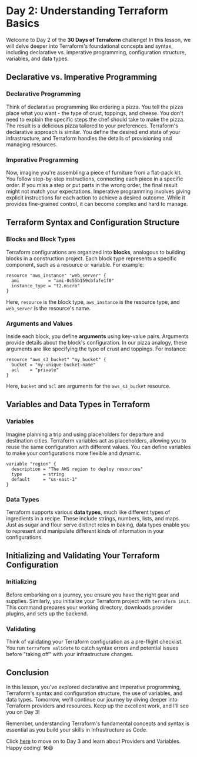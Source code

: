 # Day 2: Understanding Terraform Basics

Welcome to Day 2 of the **30 Days of Terraform** challenge! In this lesson, we will delve deeper into Terraform's foundational concepts and syntax, including declarative vs. imperative programming, configuration structure, variables, and data types.

## Declarative vs. Imperative Programming

### Declarative Programming
Think of declarative programming like ordering a pizza. You tell the pizza place what you want - the type of crust, toppings, and cheese. You don't need to explain the specific steps the chef should take to make the pizza. The result is a delicious pizza tailored to your preferences. Terraform's declarative approach is similar. You define the desired end state of your infrastructure, and Terraform handles the details of provisioning and managing resources.

### Imperative Programming
Now, imagine you're assembling a piece of furniture from a flat-pack kit. You follow step-by-step instructions, connecting each piece in a specific order. If you miss a step or put parts in the wrong order, the final result might not match your expectations. Imperative programming involves giving explicit instructions for each action to achieve a desired outcome. While it provides fine-grained control, it can become complex and hard to manage.

## Terraform Syntax and Configuration Structure

### Blocks and Block Types
Terraform configurations are organized into **blocks**, analogous to building blocks in a construction project. Each block type represents a specific component, such as a resource or variable. For example:

```hcl
resource "aws_instance" "web_server" {
  ami           = "ami-0c55b159cbfafe1f0"
  instance_type = "t2.micro"
}
```

Here, `resource` is the block type, `aws_instance` is the resource type, and `web_server` is the resource's name.

### Arguments and Values
Inside each block, you define **arguments** using key-value pairs. Arguments provide details about the block's configuration. In our pizza analogy, these arguments are like specifying the type of crust and toppings. For instance:

```hcl
resource "aws_s3_bucket" "my_bucket" {
  bucket = "my-unique-bucket-name"
  acl    = "private"
}
```

Here, `bucket` and `acl` are arguments for the `aws_s3_bucket` resource.

## Variables and Data Types in Terraform

### Variables
Imagine planning a trip and using placeholders for departure and destination cities. Terraform variables act as placeholders, allowing you to reuse the same configuration with different values. You can define variables to make your configurations more flexible and dynamic.

```hcl
variable "region" {
  description = "The AWS region to deploy resources"
  type        = string
  default     = "us-east-1"
}
```

### Data Types
Terraform supports various **data types**, much like different types of ingredients in a recipe. These include strings, numbers, lists, and maps. Just as sugar and flour serve distinct roles in baking, data types enable you to represent and manipulate different kinds of information in your configurations.

## Initializing and Validating Your Terraform Configuration

### Initializing
Before embarking on a journey, you ensure you have the right gear and supplies. Similarly, you initialize your Terraform project with `terraform init`. This command prepares your working directory, downloads provider plugins, and sets up the backend.

### Validating
Think of validating your Terraform configuration as a pre-flight checklist. You run `terraform validate` to catch syntax errors and potential issues before "taking off" with your infrastructure changes.

## Conclusion

In this lesson, you've explored declarative and imperative programming, Terraform's syntax and configuration structure, the use of variables, and data types. Tomorrow, we'll continue our journey by diving deeper into Terraform providers and resources. Keep up the excellent work, and I'll see you on Day 3!

Remember, understanding Terraform's fundamental concepts and syntax is essential as you build your skills in Infrastructure as Code.

Click [here](../03_Day_Providers_Variables/03_day_providers_variables.md) to move on to Day 3 and learn about Providers and Variables.
Happy coding! 🛠️😄
